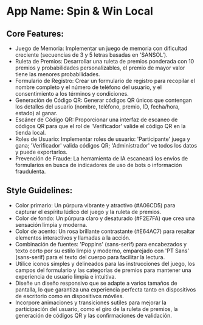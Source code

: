 # **App Name**: Spin & Win Local

## Core Features:

- Juego de Memoria: Implementar un juego de memoria con dificultad creciente (secuencias de 3 y 5 letras basadas en 'SANSOL').
- Ruleta de Premios: Desarrollar una ruleta de premios ponderada con 10 premios y probabilidades personalizables, el premio de mayor valor tiene las menores probabilidades.
- Formulario de Registro: Crear un formulario de registro para recopilar el nombre completo y el número de teléfono del usuario, y el consentimiento a los términos y condiciones.
- Generación de Código QR: Generar códigos QR únicos que contengan los detalles del usuario (nombre, teléfono, premio, ID, fecha/hora, estado) al ganar.
- Escáner de Código QR: Proporcionar una interfaz de escaneo de códigos QR para que el rol de 'Verificador' valide el código QR en la tienda local.
- Roles de Usuario: Implementar roles de usuario: 'Participante' juega y gana; 'Verificador' valida códigos QR; 'Administrador' ve todos los datos y puede exportarlos.
- Prevención de Fraude: La herramienta de IA escaneará los envíos de formularios en busca de indicadores de uso de bots o información fraudulenta.

## Style Guidelines:

- Color primario: Un púrpura vibrante y atractivo (#A06CD5) para capturar el espíritu lúdico del juego y la ruleta de premios.
- Color de fondo: Un púrpura claro y desaturado (#F2E7FA) que crea una sensación limpia y moderna.
- Color de acento: Un rosa brillante contrastante (#E64AC7) para resaltar elementos interactivos y llamadas a la acción.
- Combinación de fuentes: 'Poppins' (sans-serif) para encabezados y texto corto por su estilo limpio y moderno, emparejado con 'PT Sans' (sans-serif) para el texto del cuerpo para facilitar la lectura.
- Utilice iconos simples y delineados para las instrucciones del juego, los campos del formulario y las categorías de premios para mantener una experiencia de usuario limpia e intuitiva.
- Diseñe un diseño responsivo que se adapte a varios tamaños de pantalla, lo que garantiza una experiencia perfecta tanto en dispositivos de escritorio como en dispositivos móviles.
- Incorpore animaciones y transiciones sutiles para mejorar la participación del usuario, como el giro de la ruleta de premios, la generación de códigos QR y las confirmaciones de validación.